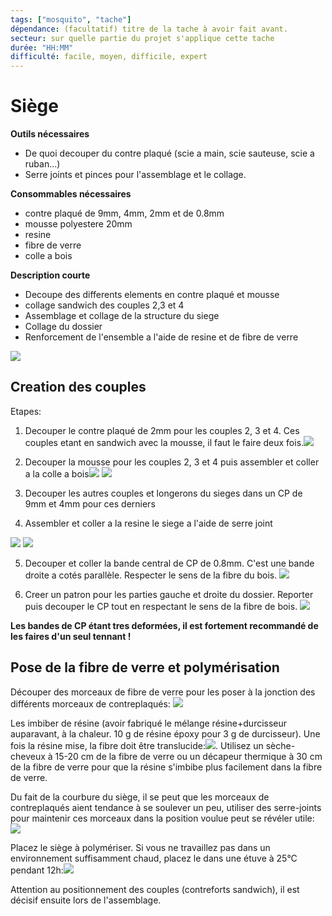 ```yaml
---
tags: ["mosquito", "tache"]
dépendance: (facultatif) titre de la tache à avoir fait avant. 
secteur: sur quelle partie du projet s'applique cette tache
durée: "HH:MM"
difficulté: facile, moyen, difficile, expert
---
```


# Siège

**Outils nécessaires**

* De quoi decouper du contre plaqué (scie a main, scie sauteuse, scie a ruban...)
* Serre joints et pinces pour l'assemblage et le collage.

**Consommables nécessaires**

* contre plaqué de 9mm, 4mm, 2mm et de 0.8mm
* mousse polyestere 20mm
* resine
* fibre de verre
* colle a bois


**Description courte**

* Decoupe des differents elements en contre plaqué et mousse
* collage sandwich des couples 2,3 et 4
* Assemblage et collage de la structure du siege
* Collage du dossier
* Renforcement de l'ensemble a l'aide de resine et de fibre de verre 

![](https://minio.lowtech.fr/pads-srm/uploads/upload_9c28f4962fbcbb98cef28bf2a542e688.jpg)



## Creation des couples 


Etapes:
1) Decouper le contre plaqué de 2mm pour les couples 2, 3 et 4. Ces couples etant en sandwich avec la mousse, il faut le faire deux fois.![](https://minio.lowtech.fr/pads-srm/uploads/upload_3e8c0f11e49ef70561390cfa9602cc6b.JPG)

2) Decouper la mousse pour les couples 2, 3 et 4 puis assembler et coller a la colle a bois![](https://minio.lowtech.fr/pads-srm/uploads/upload_0a9b81c44e0b1e170eea1881c92b54b1.JPG)
![](https://minio.lowtech.fr/pads-srm/uploads/upload_f356e90789af5120f0b1a5e9a2dad1ab.JPG)

3) Decouper les autres couples et longerons du sieges dans un CP de 9mm et 4mm pour ces derniers


4) Assembler et coller a la resine le siege a l'aide de serre joint

![](https://minio.lowtech.fr/pads-srm/uploads/upload_75368fbeff02ebf77c86cc6a734ef168.jpg)
![](https://minio.lowtech.fr/pads-srm/uploads/upload_b35cd9ba0d1860b32806ac565a234568.JPG)

5) Decouper et coller la bande central de CP de 0.8mm. C'est une bande droite a cotés parallèle. Respecter le sens de la fibre du bois.
 ![](https://minio.lowtech.fr/pads-srm/uploads/upload_d7a1023265bf2c97bc280a6f1ec5aa45.png)
 
 6) Creer un patron pour les parties gauche et droite du dossier. Reporter puis decouper le CP tout en respectant le sens de la fibre de bois.
![](https://minio.lowtech.fr/pads-srm/uploads/upload_9567a892a9038ddac6b97550409df121.JPG)


**Les bandes de CP étant tres deformées, il est fortement recommandé de les faires d'un seul tennant !**





## Pose de la fibre de verre et polymérisation
Découper des morceaux de fibre de verre pour les poser à la jonction des différents morceaux de contreplaqués: 
![](https://minio.lowtech.fr/pads-srm/uploads/upload_e6f98648beba1736d1c13f1414c7b61f.jpg)

Les imbiber de résine (avoir fabriqué le mélange résine+durcisseur auparavant, à la chaleur. 10 g de résine époxy pour 3 g de durcisseur).
Une fois la résine mise, la fibre doit être translucide:![](https://minio.lowtech.fr/pads-srm/uploads/upload_35ffbae94ecc72b229bcd794ac339f99.jpg). Utilisez un sèche-cheveux à 15-20 cm de la fibre de verre ou un décapeur thermique à 30 cm de la fibre de verre pour que la résine s'imbibe plus facilement dans la fibre de verre.

Du fait de la courbure du siège, il se peut que les morceaux de contreplaqués aient tendance à se soulever un peu, utiliser des serre-joints pour maintenir ces morceaux dans la position voulue peut se révéler utile:
![](https://minio.lowtech.fr/pads-srm/uploads/upload_5e9dd8151ca11f0c08b91cdabbc43a2d.jpg)


Placez le siège à polymériser. Si vous ne travaillez pas dans un environnement suffisamment chaud, placez le dans une étuve à 25°C pendant 12h:![](https://minio.lowtech.fr/pads-srm/uploads/upload_f40d8261b2cfac3abdb7f97b38913c3e.jpg)


Attention au positionnement des couples (contreforts sandwich), il est décisif ensuite lors de l'assemblage.





